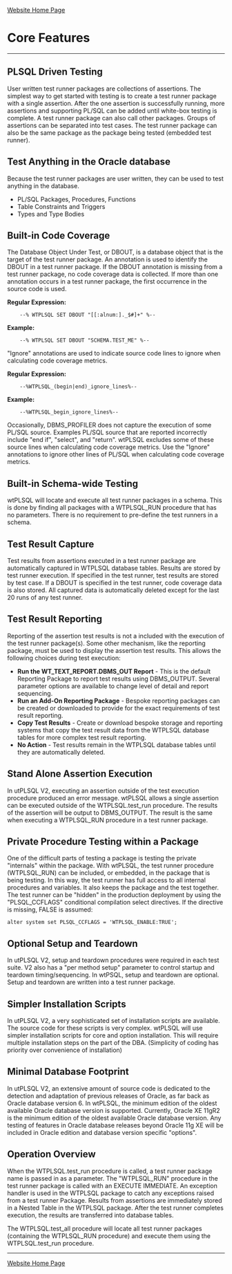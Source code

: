 [Website Home Page](README.md)

# Core Features

---
## PLSQL Driven Testing
User written test runner packages are collections of assertions.  The simplest way to get started with testing is to create a test runner package with a single assertion.  After the one assertion is successfully running, more assertions and supporting PL/SQL can be added until white-box testing is complete.  A test runner package can also call other packages.  Groups of assertions can be separated into test cases.  The test runner package can also be the same package as the package being tested (embedded test runner).

## Test Anything in the Oracle database
Because the test runner packages are user written, they can be used to test anything in the database.
- PL/SQL Packages, Procedures, Functions
- Table Constraints and Triggers
- Types and Type Bodies

## Built-in Code Coverage
The Database Object Under Test, or DBOUT, is a database object that is the target of the test runner package.  An annotation is used to identify the DBOUT in a test runner package.  If the DBOUT annotation is missing from a test runner package, no code coverage data is collected.  If more than one annotation occurs in a test runner package, the first occurrence in the source code is used.

**Regular Expression:**
```
    --% WTPLSQL SET DBOUT "[[:alnum:]._$#]+" %--
```
**Example:**
```
    --% WTPLSQL SET DBOUT "SCHEMA.TEST_ME" %--
```
"Ignore" annotations are used to indicate source code lines to ignore when calculating code coverage metrics.

**Regular Expression:**
```
    --%WTPLSQL_(begin|end)_ignore_lines%--
```
**Example:**
```
    --%WTPLSQL_begin_ignore_lines%--
```
Occasionally, DBMS_PROFILER does not capture the execution of some PL/SQL source.  Examples PL/SQL source that are reported incorrectly include "end if", "select", and "return".  wtPLSQL excludes some of these source lines when calculating code coverage metrics.  Use the "Ignore" annotations to ignore other lines of PL/SQL when calculating code coverage metrics.

## Built-in Schema-wide Testing
wtPLSQL will locate and execute all test runner packages in a schema.  This is done by finding all packages with a WTPLSQL_RUN procedure that has no parameters.  There is no requirement to pre-define the test runners in a schema.

## Test Result Capture
Test results from assertions executed in a test runner package are automatically captured in WTPLSQL database tables.  Results are stored by test runner execution.  If specified in the test runner, test results are stored by test case.  If a DBOUT is specified in the test runner, code coverage data is also stored.  All captured data is automatically deleted except for the last 20 runs of any test runner.

## Test Result Reporting
Reporting of the assertion test results is not a included with the execution of the test runner package(s).  Some other mechanism, like the reporting package, must be used to display the assertion test results.  This allows the following choices during test execution:
- **Run the WT_TEXT_REPORT.DBMS_OUT Report** - This is the default Reporting Package to report test results using DBMS_OUTPUT.  Several parameter options are available to change level of detail and report sequencing.
- **Run an Add-On Reporting Package** - Bespoke reporting packages can be created or downloaded to provide for the exact requirements of test result reporting.
- **Copy Test Results** - Create or download bespoke storage and reporting systems that copy the test result data from the WTPLSQL database tables for more complex test result reporting.
- **No Action** - Test results remain in the WTPLSQL database tables until they are automatically deleted.

## Stand Alone Assertion Execution
In utPLSQL V2, executing an assertion outside of the test execution procedure produced an error message.  wtPLSQL allows a single assertion can be executed outside of the WTPLSQL.test_run procedure.  The results of the assertion will be output to DBMS_OUTPUT.  The result is the same when executing a WTPLSQL_RUN procedure in a test runner package.

## Private Procedure Testing within a Package
One of the difficult parts of testing a package is testing the private "internals" within the package.  With wtPLSQL, the test runner procedure (WTPLSQL_RUN) can be included, or embedded, in the package that is being testing.  In this way, the test runner has full access to all internal procedures and variables.  It also keeps the package and the test together.  The test runner can be "hidden" in the production deployment by using the "PLSQL_CCFLAGS" conditional compilation select directives.  If the directive is missing, FALSE is assumed:

```
alter system set PLSQL_CCFLAGS = 'WTPLSQL_ENABLE:TRUE';
```

## Optional Setup and Teardown
In utPLSQL V2, setup and teardown procedures were required in each test suite.  V2 also has a "per method setup" parameter to control startup and teardown timing/sequencing.  In wtPSQL, setup and teardown are optional.  Setup and teardown are written into a test runner package.

## Simpler Installation Scripts
In utPLSQL V2, a very sophisticated set of installation scripts are available.  The source code for these scripts is very complex.  wtPLSQL will use simpler installation scripts for core and option installation.  This will require multiple installation steps on the part of the DBA. (Simplicity of coding has priority over convenience of installation)

## Minimal Database Footprint
In utPLSQL V2, an extensive amount of source code is dedicated to the detection and adaptation of previous releases of Oracle, as far back as Oracle database version 6.  In wtPLSQL, the minimum edition of the oldest available Oracle database version is supported. Currently, Oracle XE 11gR2 is the minimum edition of the oldest available Oracle database version. Any testing of features in Oracle database releases beyond Oracle 11g XE will be included in Oracle edition and database version specific "options".

## Operation Overview
When the WTPLSQL.test_run procedure is called, a test runner package name is passed in as a parameter.  The "WTPLSQL_RUN" procedure in the test runner package is called with an EXECUTE IMMEDIATE.  An exception handler is used in the WTPLSQL package to catch any exceptions raised from a test runner Package.  Results from assertions are immediately stored in a Nested Table in the WTPLSQL package.  After the test runner completes execution, the results are transferred into database tables.

The WTPLSQL.test_all procedure will locate all test runner packages (containing the WTPLSQL_RUN procedure) and execute them using the WTPLSQL.test_run procedure.

---
[Website Home Page](README.md)
